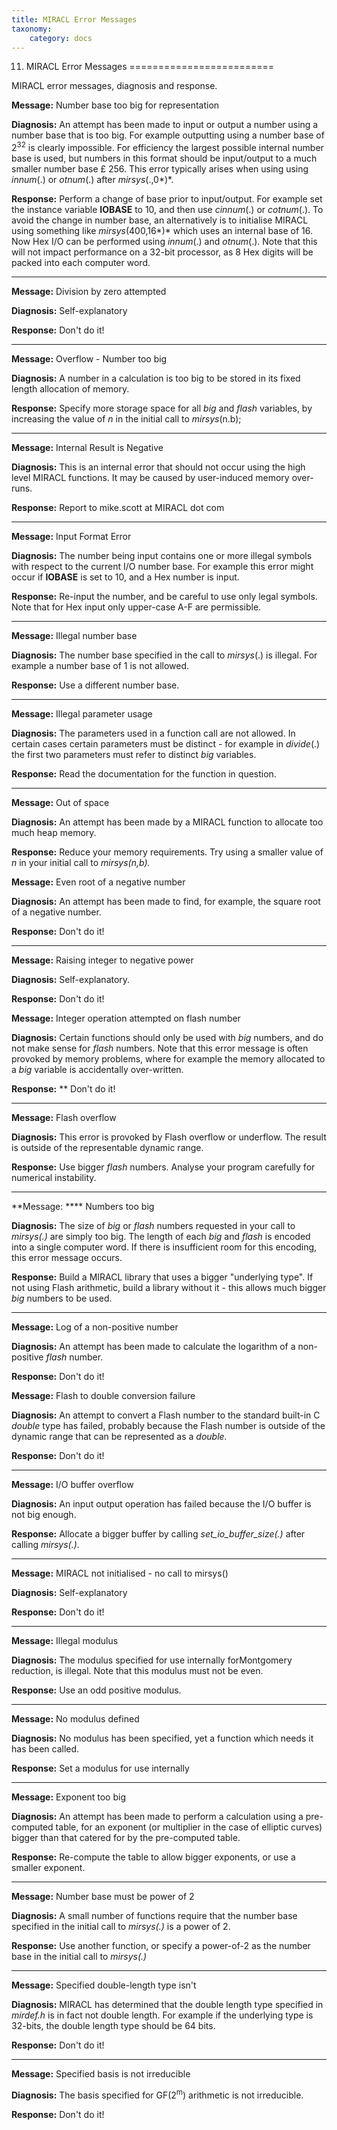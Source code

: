 ```yaml
---
title: MIRACL Error Messages
taxonomy:
    category: docs
---
```


11. MIRACL Error Messages
=========================

MIRACL error messages, diagnosis and response.

**Message:** Number base too big for representation

**Diagnosis:** An attempt has been made to input or output a number using a number base that is too big. For example outputting using a number base of 2<sup>32</sup> is clearly impossible. For efficiency the largest possible internal number base is used, but numbers in this format should be input/output to a much smaller number base £ 256. This error typically arises when using using *innum*(.) or *otnum*(.) after *mirsys*(.,0*)*.

**Response:** Perform a change of base prior to input/output. For example set the instance variable **IOBASE** to 10, and then use *cinnum*(.) or *cotnum*(.). To avoid the change in number base, an alternatively is to initialise MIRACL using something like *mirsys*(400,16*)* which uses an internal base of 16. Now Hex I/O can be performed using *innum*(.) and *otnum*(.). Note that this will not impact performance on a 32-bit processor, as 8 Hex digits will be packed into each computer word.

****

**Message:** Division by zero attempted

**Diagnosis:** Self-explanatory

**Response:** Don't do it!

****

**Message:** Overflow - Number too big

**Diagnosis:** A number in a calculation is too big to be stored in its fixed length allocation of memory.

**Response:** Specify more storage space for all *big* and *flash* variables, by increasing the value of *n* in the initial call to *mirsys*(n.b);

****

**Message:** Internal Result is Negative

**Diagnosis:** This is an internal error that should not occur using the high level MIRACL functions. It may be caused by user-induced memory over-runs.

**Response:** Report to <script type="text/javascript">
<!--
h='&#x4d;&#x49;&#82;&#x41;&#x43;&#76;&#46;&#x63;&#x6f;&#x6d;';a='&#64;';n='&#x6d;&#x69;&#x6b;&#x65;&#46;&#x73;&#x63;&#x6f;&#116;&#116;';e=n+a+h;
document.write('<a h'+'ref'+'="ma'+'ilto'+':'+e+'" clas'+'s="em' + 'ail">'+e+'<\/'+'a'+'>');
// -->
</script><noscript>&#x6d;&#x69;&#x6b;&#x65;&#46;&#x73;&#x63;&#x6f;&#116;&#116;&#32;&#x61;&#116;&#32;&#x4d;&#x49;&#82;&#x41;&#x43;&#76;&#32;&#100;&#x6f;&#116;&#32;&#x63;&#x6f;&#x6d;</noscript>

****

**Message:** Input Format Error

**Diagnosis:** The number being input contains one or more illegal symbols with respect to the current I/O number base. For example this error might occur if **IOBASE** is set to 10, and a Hex number is input.

**Response:** Re-input the number, and be careful to use only legal symbols. Note that for Hex input only upper-case A-F are permissible.
****

**Message:** Illegal number base

**Diagnosis:** The number base specified in the call to *mirsys*(.) is illegal. For example a number base of 1 is not allowed.

**Response:** Use a different number base.

****

**Message:** Illegal parameter usage

**Diagnosis:** The parameters used in a function call are not allowed. In certain cases certain parameters must be distinct - for example in *divide*(.) the first two parameters must refer to distinct *big* variables.

**Response:** Read the documentation for the function in question.

****

**Message:** Out of space

**Diagnosis:** An attempt has been made by a MIRACL function to allocate too much heap memory.

**Response:** Reduce your memory requirements. Try using a smaller value of *n* in your initial call to *mirsys(n,b).*

**Message:** Even root of a negative number

**Diagnosis:** An attempt has been made to find, for example, the square root of a negative number.

**Response:** Don't do it!

****

**Message:** Raising integer to negative power

**Diagnosis:** Self-explanatory.

**Response:** Don't do it!

**Message:** Integer operation attempted on flash number

**Diagnosis:** Certain functions should only be used with *big* numbers, and do not make sense for *flash* numbers. Note that this error message is often provoked by memory problems, where for example the memory allocated to a *big* variable is accidentally over-written.

**Response:** ** Don't do it!

****

**Message:** Flash overflow

**Diagnosis:** This error is provoked by Flash overflow or underflow. The result is outside of the representable dynamic range.

**Response:** Use bigger *flash* numbers. Analyse your program carefully for numerical instability.
****

**Message: **** Numbers too big

**Diagnosis:** The size of *big* or *flash* numbers requested in your call to *mirsys(.)* are simply too big. The length of each *big* and *flash* is encoded into a single computer word. If there is insufficient room for this encoding, this error message occurs.

**Response:** Build a MIRACL library that uses a bigger "underlying type". If not using Flash arithmetic, build a library without it - this allows much bigger *big* numbers to be used.

****

**Message:** Log of a non-positive number

**Diagnosis:** An attempt has been made to calculate the logarithm of a non-positive *flash* number.

**Response:** Don't do it!

**Message:** Flash to double conversion failure

**Diagnosis:** An attempt to convert a Flash number to the standard built-in C *double* type has failed, probably because the Flash number is outside of the dynamic range that can be represented as a *double.*

**Response:** Don't do it!

****

**Message:** I/O buffer overflow

**Diagnosis:** An input output operation has failed because the I/O buffer is not big enough.

**Response:** Allocate a bigger buffer by calling *set\_io\_buffer\_size(.)* after calling *mirsys(.)*.

****

**Message:** MIRACL not initialised - no call to mirsys()

**Diagnosis:** Self-explanatory

**Response:** Don't do it!

****

**Message:** Illegal modulus

**Diagnosis:** The modulus specified for use internally forMontgomery reduction, is illegal. Note that this modulus must not be even.

**Response:** Use an odd positive modulus.

****

**Message:** No modulus defined

**Diagnosis:** No modulus has been specified, yet a function which needs it has been called.

**Response:** Set a modulus for use internally

****

**Message:** Exponent too big

**Diagnosis:** An attempt has been made to perform a calculation using a pre-computed table, for an exponent (or multiplier in the case of elliptic curves) bigger than that catered for by the pre-computed table.

**Response:** Re-compute the table to allow bigger exponents, or use a smaller exponent.
****

**Message:** Number base must be power of 2

**Diagnosis:** A small number of functions require that the number base specified in the initial call to *mirsys(.)* is a power of 2.

**Response:** Use another function, or specify a power-of-2 as the number base in the initial call to *mirsys(.)*

****

**Message:** Specified double-length type isn't

**Diagnosis:** MIRACL has determined that the double length type specified in *mirdef.h* is in fact not double length. For example if the underlying type is 32-bits, the double length type should be 64 bits.

**Response:** Don't do it!

****

**Message:** Specified basis is not irreducible

**Diagnosis:** The basis specified for GF(2<sup>m</sup>) arithmetic is not irreducible.

**Response:** Don't do it!
